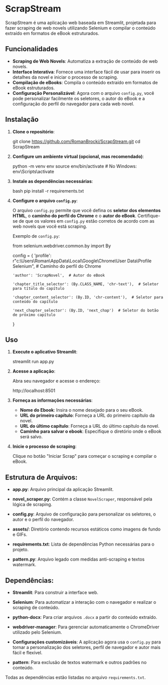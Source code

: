 # ScrapStream

ScrapStream é uma aplicação web baseada em Streamlit, projetada para fazer scraping de web novels utilizando Selenium e compilar o conteúdo extraído em formatos de eBook estruturados.

## Funcionalidades

- **Scraping de Web Novels**: Automatiza a extração de conteúdo de web novels.
- **Interface Interativa**: Fornece uma interface fácil de usar para inserir os detalhes da novel e iniciar o processo de scraping.
- **Compilação de eBooks**: Compila o conteúdo extraído em formatos de eBook estruturados.
- **Configuração Personalizável**: Agora com o arquivo `config.py`, você pode personalizar facilmente os seletores, o autor do eBook e a configuração do perfil do navegador para cada web novel.

## Instalação

1. **Clone o repositório**:

    
    git clone https://github.com/RomanBrocki/ScrapStream.git
    cd ScrapStream
    

2. **Configure um ambiente virtual (opcional, mas recomendado)**:

    
    python -m venv env
    source env/bin/activate  # No Windows: env\Scripts\activate
    

3. **Instale as dependências necessárias**:

    bash
    pip install -r requirements.txt


4. **Configure o arquivo `config.py`**:

   O arquivo `config.py` permite que você defina os **seletor dos elementos HTML**, o **caminho do perfil do Chrome** e o **autor do eBook**. Certifique-se de que os valores em `config.py` estão corretos de acordo com as web novels que você está scraping.

   Exemplo de `config.py`:

   
   from selenium.webdriver.common.by import By

   config = {
       'profile': r"c:\Users\Roman\AppData\Local\Google\Chrome\User Data\Profile Selenium",  # Caminho do perfil do Chrome

       'author': 'ScrapNovel',  # Autor do eBook

       'chapter_title_selector': (By.CLASS_NAME, 'chr-text'),  # Seletor para título do capítulo

       'chapter_content_selector': (By.ID, 'chr-content'),  # Seletor para conteúdo do capítulo

       'next_chapter_selector': (By.ID, 'next_chap')  # Seletor do botão de próximo capítulo
   }
   

## Uso

1. **Execute o aplicativo Streamlit**:

    
    streamlit run app.py
    

2. **Acesse a aplicação**:

    Abra seu navegador e acesse o endereço:

    
    http://localhost:8501
    

3. **Forneça as informações necessárias**:

    - **Nome do Ebook**: Insira o nome desejado para o seu eBook.
    - **URL do primeiro capítulo**: Forneça a URL do primeiro capítulo da novel.
    - **URL do último capítulo**: Forneça a URL do último capítulo da novel.
    - **Caminho para salvar o ebook**: Especifique o diretório onde o eBook será salvo.

4. **Inicie o processo de scraping**:

    Clique no botão "Iniciar Scrap" para começar o scraping e compilar o eBook.

## Estrutura de Arquivos:

- **app.py**: Arquivo principal da aplicação Streamlit.

- **novel_scraper.py**: Contém a classe `NovelScraper`, responsável pela lógica de scraping.

- **config.py**: Arquivo de configuração para personalizar os seletores, o autor e o perfil do navegador.

- **assets/**: Diretório contendo recursos estáticos como imagens de fundo e GIFs.

- **requirements.txt**: Lista de dependências Python necessárias para o projeto.

- **pattern.py**: Arquivo legado com medidas anti-scraping e textos watermark.

## Dependências:

- **Streamlit**: Para construir a interface web.

- **Selenium**: Para automatizar a interação com o navegador e realizar o scraping de conteúdo.

- **python-docx**: Para criar arquivos `.docx` a partir do conteúdo extraído.

- **webdriver-manager**: Para gerenciar automaticamente o ChromeDriver utilizado pelo Selenium.

- **Configurações customizáveis**: A aplicação agora usa o `config.py` para tornar a personalização dos seletores, perfil de navegador e autor mais fácil e flexível.

- **pattern**: Para exclusão de textos watermark e outros padrões no conteúdo.

Todas as dependências estão listadas no arquivo `requirements.txt`.